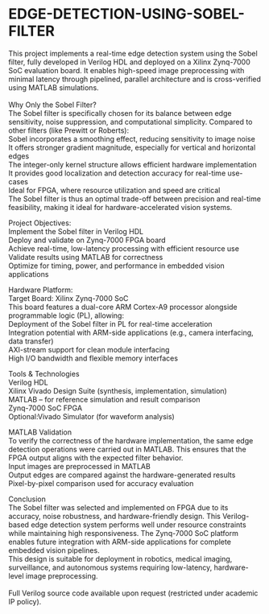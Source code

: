 # EDGE-DETECTION-USING-SOBEL-FILTER
This project implements a real-time edge detection system using the Sobel filter, fully developed in Verilog HDL and deployed on a Xilinx Zynq-7000 SoC evaluation board. It enables high-speed image preprocessing with minimal latency through pipelined, parallel architecture and is cross-verified using MATLAB simulations.
<br>
<br>
Why Only the Sobel Filter?<br>
The Sobel filter is specifically chosen for its balance between edge sensitivity, noise suppression, and computational simplicity. Compared to other filters (like Prewitt or Roberts):<br>
Sobel incorporates a smoothing effect, reducing sensitivity to image noise<br>
It offers stronger gradient magnitude, especially for vertical and horizontal edges<br>
The integer-only kernel structure allows efficient hardware implementation<br>
It provides good localization and detection accuracy for real-time use-cases<br>
Ideal for FPGA, where resource utilization and speed are critical<br>
The Sobel filter is thus an optimal trade-off between precision and real-time feasibility, making it ideal for hardware-accelerated vision systems.<br>

Project Objectives:<br>
Implement the Sobel filter in Verilog HDL<br>
Deploy and validate on Zynq-7000 FPGA board<br>
Achieve real-time, low-latency processing with efficient resource use<br>
Validate results using MATLAB for correctness<br>
Optimize for timing, power, and performance in embedded vision applications<br>

Hardware Platform:<br>
Target Board: Xilinx Zynq-7000 SoC<br>
This board features a dual-core ARM Cortex-A9 processor alongside programmable logic (PL), allowing:<br>
Deployment of the Sobel filter in PL for real-time acceleration<br>
Integration potential with ARM-side applications (e.g., camera interfacing, data transfer)<br>
AXI-stream support for clean module interfacing<br>
High I/O bandwidth and flexible memory interfaces<br>

Tools & Technologies<br>
Verilog HDL<br>
Xilinx Vivado Design Suite (synthesis, implementation, simulation)<br>
MATLAB – for reference simulation and result comparison<br>
Zynq-7000 SoC FPGA <br>
Optional:Vivado Simulator (for waveform analysis)<br>

MATLAB Validation<br>
To verify the correctness of the hardware implementation, the same edge detection operations were carried out in MATLAB. This ensures that the FPGA output aligns with the expected filter behavior.<br>
Input images are preprocessed in MATLAB<br>
Output edges are compared against the hardware-generated results<br>
Pixel-by-pixel comparison used for accuracy evaluation<br>

Conclusion<br>
The Sobel filter was selected and implemented on FPGA due to its accuracy, noise robustness, and hardware-friendly design. This Verilog-based edge detection system performs well under resource constraints while maintaining high responsiveness. The Zynq-7000 SoC platform enables future integration with ARM-side applications for complete embedded vision pipelines.<br>
This design is suitable for deployment in robotics, medical imaging, surveillance, and autonomous systems requiring low-latency, hardware-level image preprocessing.<br>
<br>
Full Verilog source code available upon request (restricted under academic IP policy).

